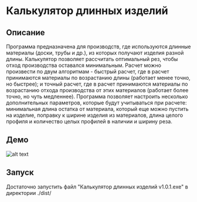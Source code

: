 # Калькулятор длинных изделий

## Описание
Программа предназначена для производств, где используются длинные материалы (доски, трубы и др.),
из которых получают изделия разной длины. Калькулятор позволяет рассчитать оптимальный рез, чтобы отход
производства оставался минимальным. Расчет можно произвести по двум алгоритмам - быстрый расчет, где 
в расчет принимаются материалы по возрастанию длины (работает менее точно, но быстрее); и точный расчет, где
в расчет принимаются материалы по возрастанию отхода производства от этих материалов
(работает более точно, но чуть медленнее). Программа позволяет настроить несколько дополнительных параметров,
которые будут учитываться при расчете: минимальная длина остатка от материала, который еще можно пустить на изделие,
поправку к ширине изделия из материалов, длина целого профиля и количество целых профилей в наличии и ширину реза.

## Демо
![alt text](demo.gif)

## Запуск
Достаточно запустить файл "Калькулятор длинных изделий v1.0.1.exe" в директории ./dist/

